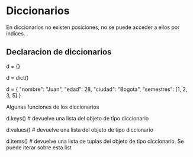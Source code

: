 # Diccionarios

En diccionarios no existen posiciones, no se puede acceder a ellos por indices.

## Declaracion de diccionarios

d = {}

d = dict()

d = {
    "nombre": "Juan",
    "edad": 28,
    "ciudad": "Bogota",
    "semestres": [1, 2, 3, 5]
}

Algunas funciones de los diccionarios

d.keys() # devuelve una lista del objeto de tipo diccionario 

d.values() # devuelve una lista del objeto de tipo diccionario

d.items() # devuelve una lista de tuplas del objeto de tipo diccionario. Se puede iterar sobre esta list
